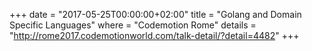 +++
date        = "2017-05-25T00:00:00+02:00"
title       = "Golang and Domain Specific Languages"
where       = "Codemotion Rome"
details     = "http://rome2017.codemotionworld.com/talk-detail/?detail=4482"
+++
